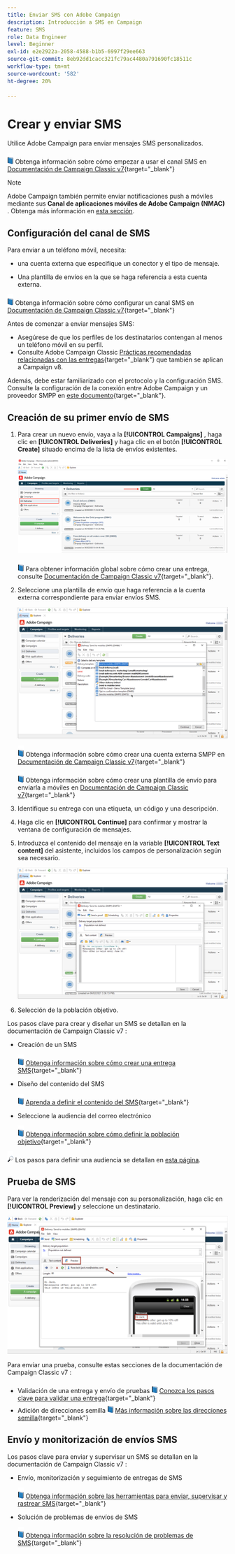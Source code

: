 ```yaml
---
title: Enviar SMS con Adobe Campaign
description: Introducción a SMS en Campaign
feature: SMS
role: Data Engineer
level: Beginner
exl-id: e2e2922a-2058-4588-b1b5-6997f29ee663
source-git-commit: 8eb92dd1cacc321fc79ac4480a791690fc18511c
workflow-type: tm+mt
source-wordcount: '582'
ht-degree: 20%

---
```


# Crear y enviar SMS

Utilice Adobe Campaign para enviar mensajes SMS personalizados.

![](../assets/do-not-localize/book.png) Obtenga información sobre cómo empezar a usar el canal SMS en [Documentación de Campaign Classic v7](https://experienceleague.adobe.com/docs/campaign-classic/using/sending-messages/sending-messages-on-mobiles/sms-channel.html){target="_blank"}

>[!NOTE]
>
>Adobe Campaign también permite enviar notificaciones push a móviles mediante sus **Canal de aplicaciones móviles de Adobe Campaign (NMAC)** . Obtenga más información en [esta sección](push.md).

## Configuración del canal de SMS

Para enviar a un teléfono móvil, necesita:

* una cuenta externa que especifique un conector y el tipo de mensaje.

* Una plantilla de envíos en la que se haga referencia a esta cuenta externa.

![](../assets/do-not-localize/book.png)  Obtenga información sobre cómo configurar un canal SMS en [Documentación de Campaign Classic v7](https://experienceleague.adobe.com/docs/campaign-classic/using/sending-messages/sending-messages-on-mobiles/sms-set-up.html?lang=en#sending-messages){target="_blank"}

Antes de comenzar a enviar mensajes SMS:

* Asegúrese de que los perfiles de los destinatarios contengan al menos un teléfono móvil en su perfil.
* Consulte Adobe Campaign Classic [Prácticas recomendadas relacionadas con las entregas](https://experienceleague.adobe.com/docs/campaign-classic/using/sending-messages/key-steps-when-creating-a-delivery/delivery-bestpractices/delivery-best-practices.html?lang=en#sending-messages){target="_blank"} que también se aplican a Campaign v8.

Además, debe estar familiarizado con el protocolo y la configuración SMS. Consulte la configuración de la conexión entre Adobe Campaign y un proveedor SMPP en [este documento](https://experienceleague.adobe.com/docs/campaign-classic/using/sending-messages/sending-messages-on-mobiles/sms-protocol.html?lang=es#sending-messages){target="_blank"}.

## Creación de su primer envío de SMS

1. Para crear un nuevo envío, vaya a la **[!UICONTROL Campaigns]** , haga clic en **[!UICONTROL Deliveries]** y haga clic en el botón **[!UICONTROL Create]** situado encima de la lista de envíos existentes.

   ![](assets/delivery_step_1.png)

   ![](../assets/do-not-localize/book.png) Para obtener información global sobre cómo crear una entrega, consulte [Documentación de Campaign Classic v7](https://experienceleague.adobe.com/docs/campaign-classic/using/sending-messages/key-steps-when-creating-a-delivery/steps-about-delivery-creation-steps.html?lang=en#sending-messages){target="_blank"}.

1. Seleccione una plantilla de envío que haga referencia a la cuenta externa correspondiente para enviar envíos SMS.

   ![](assets/sms-template-list.png)

   ![](../assets/do-not-localize/book.png) Obtenga información sobre cómo crear una cuenta externa SMPP en [Documentación de Campaign Classic v7](https://experienceleague.adobe.com/docs/campaign-classic/using/sending-messages/sending-messages-on-mobiles/sms-set-up.html?lang=en#creating-an-smpp-external-account){target="_blank"}

   ![](../assets/do-not-localize/book.png) Obtenga información sobre cómo crear una plantilla de envío para enviarla a móviles en [Documentación de Campaign Classic v7](https://experienceleague.adobe.com/docs/campaign-classic/using/sending-messages/sending-messages-on-mobiles/sms-set-up.html?lang=en#changing-the-delivery-template){target="_blank"}

1. Identifique su entrega con una etiqueta, un código y una descripción.

1. Haga clic en **[!UICONTROL Continue]** para confirmar y mostrar la ventana de configuración de mensajes.

1. Introduzca el contenido del mensaje en la variable **[!UICONTROL Text content]** del asistente, incluidos los campos de personalización según sea necesario.

   ![](assets/sms-content.png)

1. Selección de la población objetivo.

Los pasos clave para crear y diseñar un SMS se detallan en la documentación de Campaign Classic v7 :

* Creación de un SMS

   ![](../assets/do-not-localize/book.png) [Obtenga información sobre cómo crear una entrega SMS](https://experienceleague.adobe.com/docs/campaign-classic/using/sending-messages/sending-messages-on-mobiles/sms-create.html?lang=en#sending-messages){target="_blank"}

* Diseño del contenido del SMS

   ![](../assets/do-not-localize/book.png) [Aprenda a definir el contenido del SMS](https://experienceleague.adobe.com/docs/campaign-classic/using/sending-messages/sending-messages-on-mobiles/sms-create.html?lang=en#defining-the-sms-content){target="_blank"}

* Seleccione la audiencia del correo electrónico

   ![](../assets/do-not-localize/book.png) [Obtenga información sobre cómo definir la población objetivo](https://experienceleague.adobe.com/docs/campaign-classic/using/sending-messages/key-steps-when-creating-a-delivery/steps-defining-the-target-population.html){target="_blank"}

![](../assets/do-not-localize/glass.png) Los pasos para definir una audiencia se detallan en [esta página](../start/audiences.md).

## Prueba de SMS

Para ver la renderización del mensaje con su personalización, haga clic en **[!UICONTROL Preview]** y seleccione un destinatario.

![](assets/sms-preview.png)

Para enviar una prueba, consulte estas secciones de la documentación de Campaign Classic v7 :

* Validación de una entrega y envío de pruebas
   ![](../assets/do-not-localize/book.png) [Conozca los pasos clave para validar una entrega](https://experienceleague.adobe.com/docs/campaign-classic/using/sending-messages/key-steps-when-creating-a-delivery/steps-validating-the-delivery.html?lang=es){target="_blank"}
* Adición de direcciones semilla
   ![](../assets/do-not-localize/book.png) [Más información sobre las direcciones semilla](https://experienceleague.adobe.com/docs/campaign-classic/using/sending-messages/using-seed-addresses/about-seed-addresses.html){target="_blank"}

## Envío y monitorización de envíos SMS

Los pasos clave para enviar y supervisar un SMS se detallan en la documentación de Campaign Classic v7 :

* Envío, monitorización y seguimiento de entregas de SMS

   ![](../assets/do-not-localize/book.png) [Obtenga información sobre las herramientas para enviar, supervisar y rastrear SMS](https://experienceleague.adobe.com/docs/campaign-classic/using/sending-messages/sending-messages-on-mobiles/sms-send.html?lang=en#sending-messages){target="_blank"}

* Solución de problemas de envíos de SMS

   ![](../assets/do-not-localize/book.png) [Obtenga información sobre la resolución de problemas de SMS](https://experienceleague.adobe.com/docs/campaign-classic/using/sending-messages/sending-messages-on-mobiles/troubleshooting-sms.html?lang=en#sending-messages){target="_blank"}
